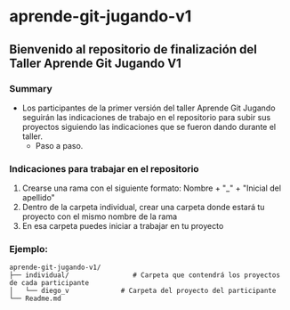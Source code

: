 # aprende-git-jugando-v1
## Bienvenido al repositorio de finalización del Taller Aprende Git Jugando V1
### Summary
- Los participantes de la primer versión del taller Aprende Git Jugando seguirán las indicaciones de trabajo en el repositorio para subir sus proyectos siguiendo las indicaciones que se fueron dando durante el taller.
    - Paso a paso.

### Indicaciones para trabajar en el repositorio
1. Crearse una rama con el siguiente formato: Nombre + "_" + "Inicial del apellido"
2. Dentro de la carpeta individual, crear una carpeta donde estará tu proyecto con el mismo nombre de la rama
3. En esa carpeta puedes iniciar a trabajar en tu proyecto

### Ejemplo:
    aprende-git-jugando-v1/
    ├── individual/                # Carpeta que contendrá los proyectos de cada participante
    │   └── diego_v             # Carpeta del proyecto del participante 
    └── Readme.md